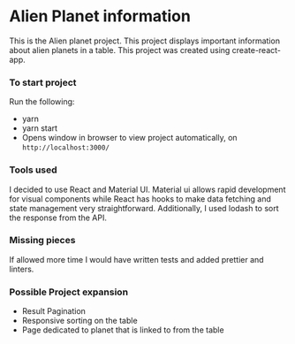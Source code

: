 # Alien Planet information
This is the Alien planet project. This project displays important information about alien planets in a table. This project was created using create-react-app. 

### To start project 
Run the following:
* yarn 
* yarn start
* Opens window in browser to view project automatically, on `http://localhost:3000/`

### Tools used

I decided to use React and Material UI. Material ui allows rapid development for visual components while React has hooks to make data fetching and state management very straightforward. Additionally, I used lodash to sort the response from the API. 

### Missing pieces 

If allowed more time I would have written tests and added prettier and linters.

### Possible Project expansion

* Result Pagination
* Responsive sorting on the table 
* Page dedicated to planet that is linked to from the table 